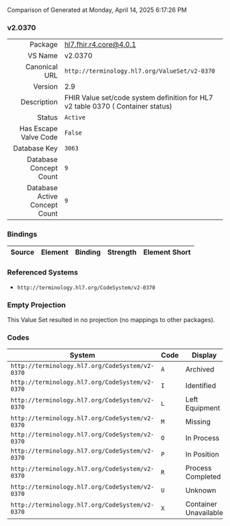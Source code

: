 Comparison of 
Generated at Monday, April 14, 2025 6:17:26 PM

### v2.0370

|      |     |
| ---: | --- |
| Package | hl7.fhir.r4.core@4.0.1 |
| VS Name | v2.0370 |
| Canonical URL | `http://terminology.hl7.org/ValueSet/v2-0370` |
| Version | 2.9 |
| Description | FHIR Value set/code system definition for HL7 v2 table 0370 ( Container status) |
| Status | `Active` |
| Has Escape Valve Code | `False` |
| Database Key | `3063` |
| Database Concept Count | `9` |
| Database Active Concept Count | `9` |
### Bindings

| Source | Element | Binding | Strength | Element Short |
| ------ | ------- | ------- | -------- | ------------- |

### Referenced Systems

* `http://terminology.hl7.org/CodeSystem/v2-0370`
### Empty Projection

This Value Set resulted in no projection (no mappings to other packages).

### Codes

| System | Code | Display |
| ------ | ---- | ------- |
| `http://terminology.hl7.org/CodeSystem/v2-0370` | `A` | Archived |
| `http://terminology.hl7.org/CodeSystem/v2-0370` | `I` | Identified |
| `http://terminology.hl7.org/CodeSystem/v2-0370` | `L` | Left Equipment |
| `http://terminology.hl7.org/CodeSystem/v2-0370` | `M` | Missing |
| `http://terminology.hl7.org/CodeSystem/v2-0370` | `O` | In Process |
| `http://terminology.hl7.org/CodeSystem/v2-0370` | `P` | In Position |
| `http://terminology.hl7.org/CodeSystem/v2-0370` | `R` | Process Completed |
| `http://terminology.hl7.org/CodeSystem/v2-0370` | `U` | Unknown |
| `http://terminology.hl7.org/CodeSystem/v2-0370` | `X` | Container Unavailable |

